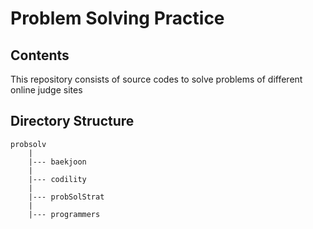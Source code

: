 # Problem Solving Practice

## Contents

This repository consists of source codes to solve problems of different online judge sites


## Directory Structure
```
probsolv
	|
	|--- baekjoon
	|
	|--- codility
	|
	|--- probSolStrat
	|
	|--- programmers
```
